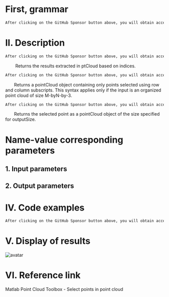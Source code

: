 #  First, grammar 

  ```python  
After clicking on the GitHub Sponsor button above, you will obtain access permissions to my private code repository ( https://github.com/slowlon/my_code_bar ) to view this blog code. By searching the code number of this blog, you can find the code you need, code number is: 2024020309574532394
  ```  
#  II. Description 

  ```python  
After clicking on the GitHub Sponsor button above, you will obtain access permissions to my private code repository ( https://github.com/slowlon/my_code_bar ) to view this blog code. By searching the code number of this blog, you can find the code you need, code number is: 2024020309574532394
  ```  
    Returns the results extracted in ptCloud based on indices. 

  ```python  
After clicking on the GitHub Sponsor button above, you will obtain access permissions to my private code repository ( https://github.com/slowlon/my_code_bar ) to view this blog code. By searching the code number of this blog, you can find the code you need, code number is: 2024020309574532394
  ```  
   Returns a pointCloud object containing only points selected using row and column subscripts. This syntax applies only if the input is an organized point cloud of size M-byN-by-3. 

  ```python  
After clicking on the GitHub Sponsor button above, you will obtain access permissions to my private code repository ( https://github.com/slowlon/my_code_bar ) to view this blog code. By searching the code number of this blog, you can find the code you need, code number is: 2024020309574532394
  ```  
   Returns the selected point as a pointCloud object of the size specified for outputSize. 

#  Name-value corresponding parameters 

##  1. Input parameters 

##  2. Output parameters 

#  IV. Code examples 

  ```python  
After clicking on the GitHub Sponsor button above, you will obtain access permissions to my private code repository ( https://github.com/slowlon/my_code_bar ) to view this blog code. By searching the code number of this blog, you can find the code you need, code number is: 2024020309574532394
  ```  
#  V. Display of results 

 ![avatar]( e38b61b9ddc54b8b888533f555a23138.png) 

#  VI. Reference link 

 Matlab Point Cloud Toolbox - Select points in point cloud 

